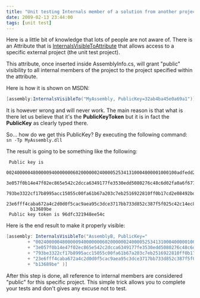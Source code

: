 ```yaml
---
title: "Unit testing Internals member of a solution from another project"
date: 2009-02-13 23:44:00
tags: [unit test]
---
```


Here is a little bit of knowledge that lots of people are not aware of. There is an Attribute that is [InternalsVisibleToAttribute](http://msdn.microsoft.com/en-us/library/system.runtime.compilerservices.internalsvisibletoattribute.aspx "InternalsVisibleToAttribute") that allows access to a specific external project (the unit test project).

This attribute, once inserted inside AssemblyInfo.cs, will grant "public" visibility to all internal members of the project to the project specified within the attribute.

Here is how it is shown on MSDN:

```cs
[assembly:InternalsVisibleTo("MyAssembly, PublicKey=32ab4ba45e0a69a1")]
```

It is however wrong and will never work. The main reason is that what is there let us believe that it's the **PublicKeyToken** but it is in fact the **PublicKey** as clearly typed there.

So... how do we get this PublicKey? By executing the following command: `sn -Tp MyAssembly.dll`

The result is going to be something like the following:

```
 Public key is
         0024000004800000940000000602000000240000525341310004000001000100adfedd2329a0f8
         3e057f0b14e47f02ec865e542c2dcca6349177fe3530edd5080276c48c6d02fa0a6f67738cc1a0
         793be3322cf17b8995acc15055c00fa61b67a203c7eb2516922810ff0b17cd2e08492bdcafc4a9
         23e6fff4caba672a4c2d0d0f5cac9aea95c3dce3717bb733d852c387f5f025c42c14ec8d759f7e
         b13689be
 Public key token is 96dfc321948ee54c
```

Here is the end result to make it properly visible:

```cs
[assembly: InternalsVisibleTo("AssemblyB, PublicKey="
        + "0024000004800000940000000602000000240000525341310004000001000100adfedd2329a0f8"
        + "3e057f0b14e47f02ec865e542c2dcca6349177fe3530edd5080276c48c6d02fa0a6f67738cc1a0"
        + "793be3322cf17b8995acc15055c00fa61b67a203c7eb2516922810ff0b17cd2e08492bdcafc4a9"
        + "23e6fff4caba672a4c2d0d0f5cac9aea95c3dce3717bb733d852c387f5f025c42c14ec8d759f7e"
        + "b13689be" )]
```

After this step is done, all reference to internal members are considered "public" for this specific project. This simple trick allows you to complete your tests and don't gives any excuse not to test.
